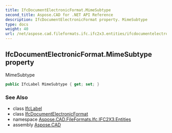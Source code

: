 ```yaml
---
title: IfcDocumentElectronicFormat.MimeSubtype
second_title: Aspose.CAD for .NET API Reference
description: IfcDocumentElectronicFormat property. MimeSubtype
type: docs
weight: 40
url: /net/aspose.cad.fileformats.ifc.ifc2x3.entities/ifcdocumentelectronicformat/mimesubtype/
---
```

## IfcDocumentElectronicFormat.MimeSubtype property

MimeSubtype

```csharp
public IfcLabel MimeSubtype { get; set; }
```

### See Also

* class [IfcLabel](../../../aspose.cad.fileformats.ifc.ifc2x3.types/ifclabel/)
* class [IfcDocumentElectronicFormat](../)
* namespace [Aspose.CAD.FileFormats.Ifc.IFC2X3.Entities](../../ifcdocumentelectronicformat/)
* assembly [Aspose.CAD](../../../)


